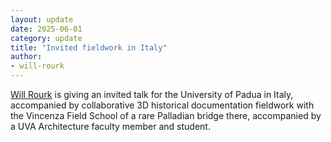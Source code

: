 ```yaml
---
layout: update
date: 2025-06-01
category: update
title: "Invited fieldwork in Italy"
author:
- will-rourk
---
```


[Will Rourk](/people/will-rourk) is giving an invited talk for the University of Padua in Italy, accompanied by collaborative 3D historical documentation fieldwork with the Vincenza Field School of a rare Palladian bridge there, accompanied by a UVA Architecture faculty member and student.